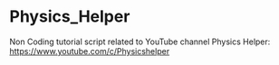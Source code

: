 # Physics_Helper
Non Coding tutorial script related to YouTube channel Physics Helper: https://www.youtube.com/c/Physicshelper

